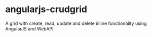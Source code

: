 angularjs-crudgrid
==================

A grid with create, read, update and delete inline functionality using AngularJS and WebAPI
